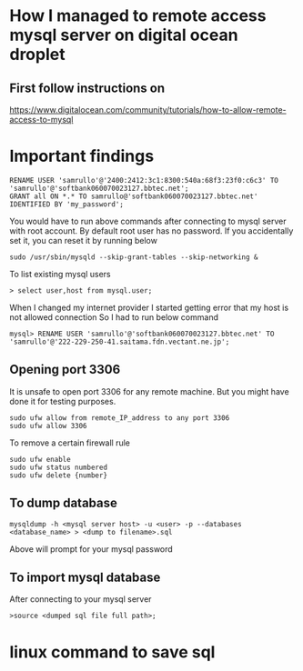 # How I managed to remote access mysql server on digital ocean droplet

## First follow instructions on 
https://www.digitalocean.com/community/tutorials/how-to-allow-remote-access-to-mysql

# Important findings

```
RENAME USER 'samrullo'@'2400:2412:3c1:8300:540a:68f3:23f0:c6c3' TO 'samrullo'@'softbank060070023127.bbtec.net';
GRANT all ON *.* TO samrullo@'softbank060070023127.bbtec.net' IDENTIFIED BY 'my_password';
```

You would have to run above commands after connecting to mysql server with root account.
By default root user has no password.
If you accidentally set it, you can reset it by running below

```
sudo /usr/sbin/mysqld --skip-grant-tables --skip-networking &
```

To list existing mysql users

```mysql
> select user,host from mysql.user;
```

When I changed my internet provider I started getting error that my host is not allowed connection
So I had to run below command

```mysql
mysql> RENAME USER 'samrullo'@'softbank060070023127.bbtec.net' TO 'samrullo'@'222-229-250-41.saitama.fdn.vectant.ne.jp';
```
## Opening port 3306

It is unsafe to open port 3306 for any remote machine.
But you might have done it for testing purposes.

```
sudo ufw allow from remote_IP_address to any port 3306
sudo ufw allow 3306
```

To remove a certain firewall rule
```buildoutcfg
sudo ufw enable
sudo ufw status numbered
sudo ufw delete {number}

```

## To dump database
```
mysqldump -h <mysql server host> -u <user> -p --databases <database_name> > <dump to filename>.sql
```

Above will prompt for your mysql password

## To import mysql database
After connecting to your mysql server
```
>source <dumped sql file full path>;
```

# linux command to save sql 